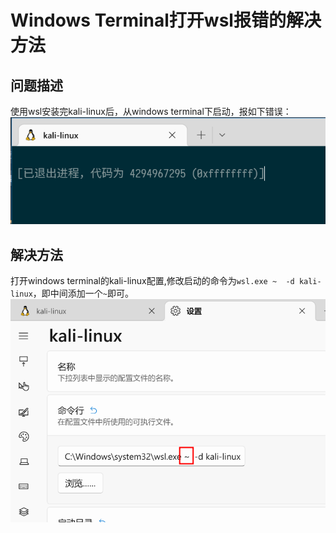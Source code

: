 # Windows Terminal打开wsl报错的解决方法

## 问题描述

使用wsl安装完kali-linux后，从windows terminal下启动，报如下错误：
![](wsl-error.png)  

## 解决方法

打开windows terminal的kali-linux配置,修改启动的命令为`wsl.exe ~  -d kali-linux`，即中间添加一个`~`即可。
![](setting.png)  

